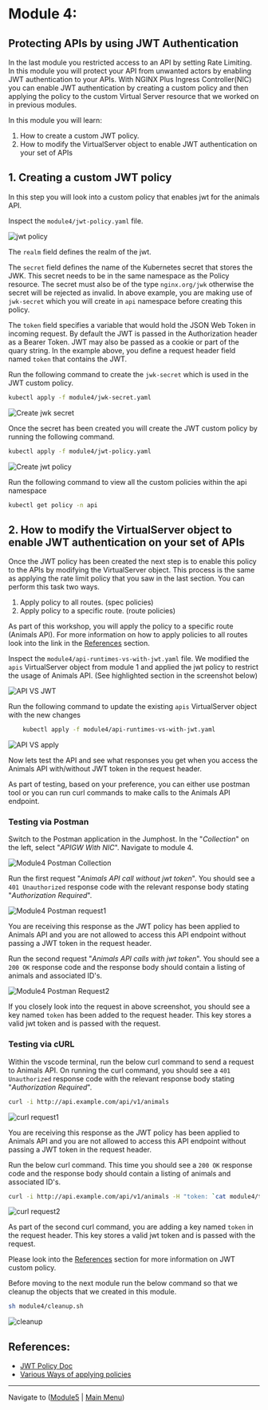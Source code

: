 # Module 4: 

## Protecting APIs by using JWT Authentication

In the last module you restricted access to an API by setting Rate Limiting. In this module you will protect your API from unwanted actors by enabling JWT authentication to your APIs. With NGINX Plus Ingress Controller(NIC) you can enable JWT authentication by creating a custom policy and then applying the policy to the custom Virtual Server resource that we worked on in previous modules.  

In this module you will learn:

1. How to create a custom JWT policy. 
2. How to modify the VirtualServer object to enable JWT authentication on your set of APIs

## 1. Creating a custom JWT policy

In this step you will look into a custom policy that enables jwt for the animals API.

Inspect the `module4/jwt-policy.yaml` file. 

![jwt policy](media/module4_jwt-policy.png)

The `realm` field defines the realm of the jwt.

The `secret` field defines the name of the Kubernetes secret that stores the JWK. This secret needs to be in the same namespace as the Policy resource. The secret must also be of the type `nginx.org/jwk` otherwise the secret will be rejected as invalid. In above example, you are making use of `jwk-secret` which you will create in `api` namespace before creating this policy.

The `token` field specifies a variable that would hold the JSON Web Token in incoming request. By default the JWT is passed in the Authorization header as a Bearer Token. JWT may also be passed as a cookie or part of the quary string. In the example above, you define a request header field named `token` that contains the JWT.

Run the following command to create the `jwk-secret` which is used in the JWT custom policy.

```bash
kubectl apply -f module4/jwk-secret.yaml
```

![Create jwk secret](media/module4_create-secret.png)

Once the secret has been created you will create the JWT custom policy by running the following command. 

```bash
kubectl apply -f module4/jwt-policy.yaml
```

![Create jwt policy](media/module4_create-jwt-policy.png)

Run the following command to view all the custom policies within the api namespace

```bash
kubectl get policy -n api
```

## 2. How to modify the VirtualServer object to enable JWT authentication on your set of APIs

Once the JWT policy has been created the next step is to enable this policy to the APIs by modifying the VirtualServer object. This process is the same as applying the rate limit policy that you saw in the last section. You can perform this task two ways.

1. Apply policy to all routes. (spec policies)
2. Apply policy to a specific route. (route policies)

As part of this workshop, you will apply the policy to a specific route (Animals API). For more information on how to apply policies to all routes look into the link in the [References](#references) section.

Inspect the `module4/api-runtimes-vs-with-jwt.yaml` file. We modified the `apis` VirtualServer object from module 1 and applied the jwt policy to restrict the usage of Animals API. (See highlighted section in the screenshot below)

![API VS JWT](media/module4_api-vs-jwt.png)

Run the following command to update the existing `apis` VirtualServer object with the new changes

```bash
    kubectl apply -f module4/api-runtimes-vs-with-jwt.yaml
```

![API VS apply](media/module4_api_vs_apply.png)

Now lets test the API and see what responses you get when you access the Animals API with/without JWT token in the request header.

As part of testing, based on your preference, you can either use postman tool or you can run curl commands to make calls to the Animals API endpoint.

### Testing via Postman

Switch to the Postman application in the Jumphost. In the "*Collection*" on the left, select "*APIGW With NIC*". Navigate to module 4.

![Module4 Postman Collection](media/module4_postman_collection.png)

Run the first request "*Animals API call without jwt token*".  You should see a `401 Unauthorized` response code with the relevant response body stating "*Authorization Required*".

![Module4 Postman request1](media/module4_postman_request1.png)

You are receiving this response as the JWT policy has been applied to Animals API and you are not allowed to access this API endpoint without passing a JWT token in the request header.

Run the second request "*Animals API calls with jwt token*". You should see a `200 OK` response code and the response body should contain a listing of animals and associated ID's. 

![Module4 Postman Request2](media/module4_postman_request2.png)

If you closely look into the request in above screenshot, you should see a key named `token` has been added to the request header. This key stores a valid jwt token and is passed with the request.

### Testing via cURL

Within the vscode terminal, run the below curl command to send a request to Animals API. On running the curl command, you should see a `401 Unauthorized` response code with the relevant response body stating "*Authorization Required*".

```bash
curl -i http://api.example.com/api/v1/animals
```

![curl request1](media/module4_curl_request1.png)

You are receiving this response as the JWT policy has been applied to Animals API and you are not allowed to access this API endpoint without passing a JWT token in the request header.

Run the below curl command. This time you should see a `200 OK` response code and the response body should contain a listing of animals and associated ID's.

```bash
curl -i http://api.example.com/api/v1/animals -H "token: `cat module4/token.jwt`" 
```

![curl request2](media/module4_curl_request2.png)

As part of the second curl command, you are adding a key named `token` in the request header. This key stores a valid jwt token and is passed with the request.

Please look into the [References](#references) section for more information on JWT custom policy. 

Before moving to the next module run the below command so that we cleanup the objects that we created in this module.

```bash
sh module4/cleanup.sh
```

![cleanup](media/module4_cleanup.png)

## References:

- [JWT Policy Doc](https://docs.nginx.com/nginx-ingress-controller/configuration/policy-resource/#jwt)
- [Various Ways of applying policies](https://docs.nginx.com/nginx-ingress-controller/configuration/policy-resource/#applying-policies)

-------------

Navigate to ([Module5](../module5/readme.md) | [Main Menu](../README.md))
